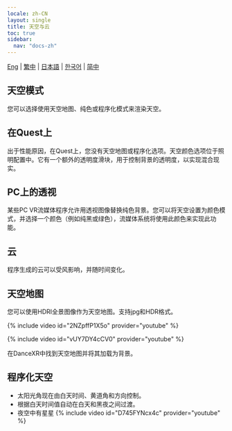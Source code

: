 ```yaml
---
locale: zh-CN
layout: single
title: 天空与云
toc: true
sidebar:
  nav: "docs-zh"
---
```

[Eng](/dancexr/features/skymap) | [繁中](/tw/dancexr/features/skymap) | [日本語](/jp/dancexr/features/skymap) | [한국어](/kr/dancexr/features/skymap) | [简中](/zh/dancexr/features/skymap)

## 天空模式
您可以选择使用天空地图、纯色或程序化模式来渲染天空。

## 在Quest上
出于性能原因，在Quest上，您没有天空地图或程序化选项。天空颜色选项位于照明配置中。它有一个额外的透明度滑块，用于控制背景的透明度，以实现混合现实。

## PC上的透视
某些PC VR流媒体程序允许用透视图像替换纯色背景。您可以将天空设置为颜色模式，并选择一个颜色（例如纯黑或绿色），流媒体系统将使用此颜色来实现此功能。

## 云
程序生成的云可以受风影响，并随时间变化。

## 天空地图
您可以使用HDRI全景图像作为天空地图。支持jpg和HDR格式。

{% include video id="2NZpffP1X5o" provider="youtube" %}

{% include video id="vUY7DY4cCV0" provider="youtube" %}

在DanceXR中找到天空地图并将其加载为背景。

## 程序化天空
* 太阳光角现在由白天时间、黄道角和方向控制。
* 根据白天时间值自动在白天和黑夜之间过渡。
* 夜空中有星星
{% include video id="D745FYNcx4c" provider="youtube" %}